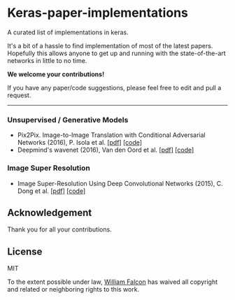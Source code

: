 # Keras-paper-implementations

A curated list of implementations in keras.      

It's a bit of a hassle to find implementation of most of the latest papers. Hopefully this allows anyone to get up and running with the state-of-the-art networks in little to no time.    
    
**We welcome your contributions!**

If you have any paper/code suggestions, please feel free to edit and pull a request.

---   

### Unsupervised / Generative Models    

- Pix2Pix. Image-to-Image Translation with Conditional Adversarial Networks (2016), P. Isola et al. [[pdf]](https://arxiv.org/pdf/1611.07004.pdf) [[code]](https://github.com/williamFalcon/pix2pix-keras)
- Deepmind's wavenet (2016), Van den Oord et al. [[pdf]](https://arxiv.org/pdf/1609.03499.pdf) [[code]](https://github.com/usernaamee/keras-wavenet)

### Image Super Resolution    

-  Image Super-Resolution Using Deep Convolutional Networks (2015), C. Dong et al. [[pdf]](https://arxiv.org/pdf/1501.00092v3.pdf) [[code]](https://github.com/titu1994/Image-Super-Resolution)


## Acknowledgement

Thank you for all your contributions.

## License
MIT    

To the extent possible under law, [William Falcon](https://williamfalcon.com) has waived all copyright and related or neighboring rights to this work.
